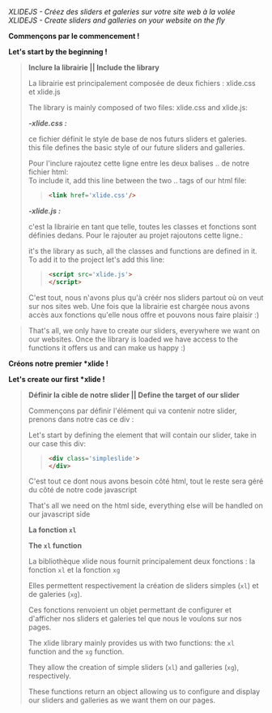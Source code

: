 *XLIDEJS - Créez des sliders et galeries sur votre site web à la volée*
*XLIDEJS - Create sliders and galleries on your website on the fly*


**Commençons par le commencement !**

**Let's start by the beginning !** 
>**Inclure la librairie || Include the library**
>
>La librairie est principalement composée de deux fichiers : xlide.css et xlide.js 
>
>The library is mainly composed of two files: xlide.css and xlide.js:
>
>
>***-xlide.css :***
>
>ce fichier définit le style de base de nos futurs sliders et galeries.  
>this file defines the basic style of our future sliders and galleries.
>
>
>Pour l'inclure rajoutez cette ligne entre les deux balises <body>..</body> de notre fichier html:  
>To include it, add this line between the two <body>..</body> tags of our html file:
>
>
>> ```html                            
>> <link href='xlide.css'/>
>> ```                         
>                        
>***-xlide.js :***
>
>c'est la librairie en tant que telle, toutes les classes et fonctions sont définies dedans. Pour le rajouter au projet rajoutons cette ligne.: 
>
>it's the library as such, all the classes and functions are defined in it. To add it to the project let's add this line:
>
>> ```html                        
>> <script src='xlide.js'>
>> </script>
>> ```                         
>C'est tout, nous n'avons plus qu'à créér nos sliders partout où on veut sur nos sites web.
>Une fois que la librairie est chargée nous avons accès aux fonctions qu'elle nous offre et pouvons nous faire plaisir :)

>That's all, we only have to create our sliders, everywhere we want on our websites.
>Once the library is loaded we have access to the functions it offers us and can make us happy :)

**Créons notre premier \*xlide !**

**Let's create our first \*xlide !** 

>**Définir la cible de notre slider || Define the target of our slider**
>
>Commençons par définir l'élément qui va contenir notre slider, prenons dans notre cas ce div :
>
>Let's start by defining the element that will contain our slider, take in our case this div:
>>```html
>><div class='simpleslide'>
>></div>
>>```
>C'est tout ce dont nous avons besoin côté html, tout le reste sera géré du côté de notre code javascript
>
>That's all we need on the html side, everything else will be handled on our javascript side
>
>**La fonction `xl`**
>
>**The `xl` function**
>
>La bibliothèque xlide nous fournit principalement deux fonctions : la fonction `xl` et la fonction `xg`
>
>Elles permettent respectivement la création de sliders simples (`xl`) et de galeries (`xg`).
>
>Ces fonctions renvoient un objet permettant de configurer et d'afficher nos sliders et galeries tel que nous le voulons sur nos pages.
>
>
>The xlide library mainly provides us with two functions: the `xl` function and the `xg` function.
>
>They allow the creation of simple sliders (`xl`) and galleries (`xg`), respectively.
>
>These functions return an object allowing us to configure and display our sliders and galleries as we want them on our pages.
>